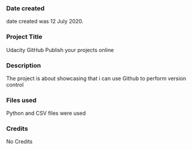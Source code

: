 ### Date created
date created was 12 July 2020.

### Project Title
Udacity GitHub Publish your projects online

### Description
The project is about showcasing that i can use Github to perform version control

### Files used
Python and CSV files were used

### Credits
No Credits


